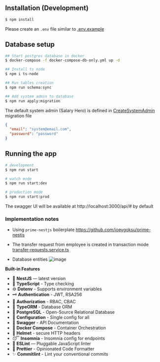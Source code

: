 ## Installation (Development)

```bash
$ npm install
```

Please create an `.env` file similar to [.env.example](.env.example)

## Database setup

```bash
## Start postgres database in docker
$ docker-compose -f docker-compose-db-only.yml up -d 

## Install ts node
$ npm i ts-node

## Run tables creation
$ npm run schema:sync

## Add system admin to database
$ npm run apply:migration
```

The default system admin (Salary Hero) is defined
in [CreateSystemAdmin](./src/migrations/1665850833973-CreateSystemAdmin.ts) migration file

```json
{
  "email": "system@email.com",
  "password": "password"
}
```

## Running the app

```bash
# development
$ npm run start

# watch mode
$ npm run start:dev

# production mode
$ npm run start:prod
```

The swagger UI will be available at http://localhost:3000/api/# by default

### Implementation notes

- Using `prime-nestjs` boilerplate https://github.com/joeygoksu/prime-nestjs

- The transfer request from employee is created in transaction
  mode [transfer-requests.service.ts](./src/modules/transfer-requests/transfer-requests.service.ts)
- Database entities
  ![image](./showcase/salary-hero-db.png)

**Built-in Features**

- 📱 **NestJS** — latest version
- 🎉 **TypeScript** - Type checking
- ⚙️ **Dotenv** - Supports environment variables
- 🗝 **Authentication** - JWT, RSA256
- 🏬 **Authorization** - RBAC, CBAC
- 🏪 **TypeORM** - Database ORM
- 🏪 **PostgreSQL** - Open-Source Relational Database
- 🧠 **Configuration** - Single config for all
- 📃 **Swagger** - API Documentation
- 🐳 **Docker Compose** - Container Orchestration
- 🔐 **Helmet** - secure HTTP headers
- 😴 **Insomnia** - Insomnia config for endpoints
- 📏 **ESLint** — Pluggable JavaScript linter
- 💖 **Prettier** - Opinionated Code Formatter
- ✨ **Commitlint** - Lint your conventional commits
